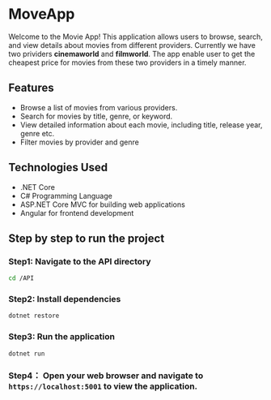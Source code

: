 # MoveApp

Welcome to the Movie App! This application allows users to browse, search, and view details about movies from different providers. Currently we have two prividers **cinemaworld** and **filmworld**. The app enable user to get the cheapest price for movies from these two providers in a timely manner.

## Features

- Browse a list of movies from various providers.
- Search for movies by title, genre, or keyword.
- View detailed information about each movie, including title, release year, genre etc.
- Filter movies by provider and genre

## Technologies Used

- .NET Core
- C# Programming Language
- ASP.NET Core MVC for building web applications
- Angular for frontend development

## Step by step to run the project

### Step1: Navigate to the API directory

```bash
cd /API
```

### Step2: Install dependencies

```bash
dotnet restore
```

### Step3: Run the application

```bash
dotnet run
```

### Step4： Open your web browser and navigate to `https://localhost:5001` to view the application.

